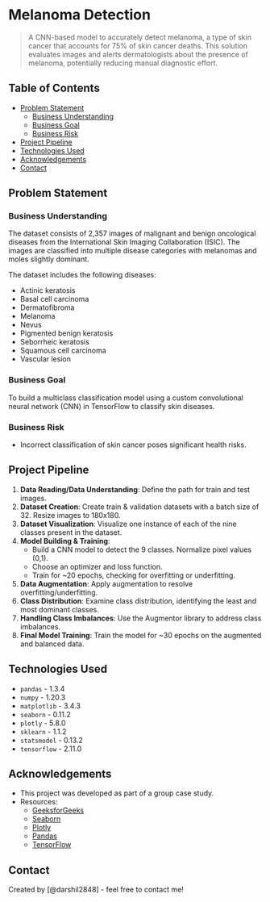 # Melanoma Detection

> A CNN-based model to accurately detect melanoma, a type of skin cancer that accounts for 75% of skin cancer deaths. This solution evaluates images and alerts dermatologists about the presence of melanoma, potentially reducing manual diagnostic effort.

## Table of Contents
- [Problem Statement](#problem-statement)
  - [Business Understanding](#business-understanding)
  - [Business Goal](#business-goal)
  - [Business Risk](#business-risk)
- [Project Pipeline](#project-pipeline)
- [Technologies Used](#technologies-used)
- [Acknowledgements](#acknowledgements)
- [Contact](#contact)

## Problem Statement

### Business Understanding

The dataset consists of 2,357 images of malignant and benign oncological diseases from the International Skin Imaging Collaboration (ISIC). The images are classified into multiple disease categories with melanomas and moles slightly dominant.

The dataset includes the following diseases:
- Actinic keratosis
- Basal cell carcinoma
- Dermatofibroma
- Melanoma
- Nevus
- Pigmented benign keratosis
- Seborrheic keratosis
- Squamous cell carcinoma
- Vascular lesion

### Business Goal

To build a multiclass classification model using a custom convolutional neural network (CNN) in TensorFlow to classify skin diseases.

### Business Risk

- Incorrect classification of skin cancer poses significant health risks.

## Project Pipeline

1. **Data Reading/Data Understanding**: Define the path for train and test images.
2. **Dataset Creation**: Create train & validation datasets with a batch size of 32. Resize images to 180x180.
3. **Dataset Visualization**: Visualize one instance of each of the nine classes present in the dataset.
4. **Model Building & Training**: 
   - Build a CNN model to detect the 9 classes. Normalize pixel values (0,1).
   - Choose an optimizer and loss function.
   - Train for ~20 epochs, checking for overfitting or underfitting.
5. **Data Augmentation**: Apply augmentation to resolve overfitting/underfitting.
6. **Class Distribution**: Examine class distribution, identifying the least and most dominant classes.
7. **Handling Class Imbalances**: Use the Augmentor library to address class imbalances.
8. **Final Model Training**: Train the model for ~30 epochs on the augmented and balanced data. 

## Technologies Used
- `pandas` - 1.3.4
- `numpy` - 1.20.3
- `matplotlib` - 3.4.3
- `seaborn` - 0.11.2
- `plotly` - 5.8.0
- `sklearn` - 1.1.2
- `statsmodel` - 0.13.2
- `tensorflow` - 2.11.0

## Acknowledgements
- This project was developed as part of a group case study.
- Resources:
  - [GeeksforGeeks](https://www.geeksforgeeks.org/)
  - [Seaborn](https://seaborn.pydata.org/)
  - [Plotly](https://plotly.com/)
  - [Pandas](https://pandas.pydata.org/)
  - [TensorFlow](https://www.tensorflow.org/)

## Contact
Created by [@darshil2848] - feel free to contact me!
